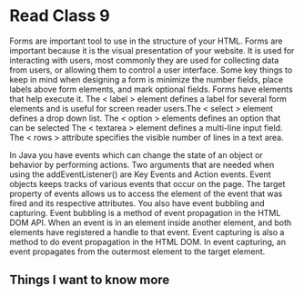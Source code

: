 # Read Class 9
Forms are important tool to use in the structure of your HTML.
 Forms are important because it is the visual presentation of your website. It is used for interacting with users, most commonly they are used for collecting data from users, or allowing them to control a user interface.  Some key things to keep in mind when designing a form is minimize the number fields, place labels above form elements, and mark optional fields. Forms have elements that help execute it.
 The < label > element defines a label for several form elements and is useful for screen reader users.The < select > element defines a drop down list. The < option > elements defines an option that can be selected
The < textarea > element defines a multi-line input field.
The < rows > attribute specifies the visible number of lines in a text area.

In Java you have events which can change the state of an object or behavior by performing actions. Two arguments that are needed when using the addEventListener() are Key Events and Action events. Event objects keeps tracks of various events that occur on the page. The target property of events allows us to access the element of the event that was fired and its respective attributes. You also have event bubbling and capturing. Event bubbling is a method of event propagation in the HTML DOM API. When an event is in an element inside another element, and both elements have registered a handle to that event. Event capturing is also a method to do event propagation in the HTML DOM. In event capturing, an event propagates from the outermost element to the target element.


## Things I want to know more





